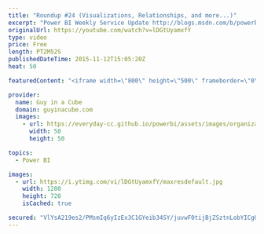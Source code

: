 ```yaml
---
title: "Roundup #24 (Visualizations, Relationships, and more...)"
excerpt: "Power BI Weekly Service Update http://blogs.msdn.com/b/powerbi/archive/2015/11/11/power-bi-weekly-service-update-1110.aspx  The Word Cloud http://blogs.msdn.com/b/powerbi/archive/2015/11/10/visual-awesomeness-unlocked-the-word-cloud.aspx  The Timeline Slicer http://blogs.msdn.com/b/powerbi/archive/2015/11/03/visual-awesomeness-unlocked-the-timeline-slicer.aspx"
originalUrl: https://youtube.com/watch?v=lDGtUyamxfY
type: video
price: Free
length: PT2M52S
publishedDateTime: 2015-11-12T15:05:20Z
heat: 50

featuredContent: "<iframe width=\"800\" height=\"500\" frameborder=\"0\" src=\"https://www.youtube.com/embed/lDGtUyamxfY\" allow=\"accelerometer; autoplay; encrypted-media; gyroscope; picture-in-picture\" allowfullscreen></iframe>"

provider:
  name: Guy in a Cube
  domain: guyinacube.com
  images:
    - url: https://everyday-cc.github.io/powerbi/assets/images/organizations/guyinacube.com-50x50.jpg
      width: 50
      height: 50

topics:
  - Power BI

images:
  - url: https://i.ytimg.com/vi/lDGtUyamxfY/maxresdefault.jpg
    width: 1280
    height: 720
    isCached: true

secured: "VlYsA219es2/PMsmIq6yIzEx3C1GYeib34SY/juvwF0tijBjZSztnLobYICgU6EJ2GWwpRp5N8DtWLZjlFtAjRdn4F1tysqtwbTpzD3pupyr5DMReeMcx6k13Xk//ee8cUOvfrPhr8cmEUChRn1Q3mHlBSdQ9hTgKTWtHJMPJMxUIxPi9nI5NHG+/y7Nuap88byVHFpE722c+xNOCxmRaF1SYSRjNvgrG87f7y+WXr1zQQcOE718k/Wx/lfbGTakv8iRDs1y0VItqWx+kZCNOq3jTNEo7zHxdos7FR/uZoCLGUzaiP36cTsap8bJ2tlcwM7+lCH56rAXL+iQ3FkkqMZ+7Iv6BuDizWzm/9553yCyWh7Ax1K+km/XzkYYqpWPZI0DcFX5qCwtbJ8Lp1EJ2B+80Z9EmGt1dN+BLhauhkE=;tXYGZlkEqezLplT/1PWp7w=="
---
```


